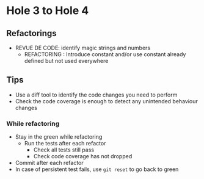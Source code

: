 # Hole 3 to Hole 4


## Refactorings

- REVUE DE CODE: identify magic strings and numbers
  - REFACTORING : Introduce constant and/or use constant already defined but not used everywhere

## Tips

- Use a diff tool to identify the code changes you need to perform
- Check the code coverage is enough to detect any unintended behaviour changes

### While refactoring

- Stay in the green while refactoring
  - Run the tests after each refactor
    - Check all tests still pass
    - Check code coverage has not dropped
- Commit after each refactor
- In case of persistent test fails, use `git reset` to go back to green
